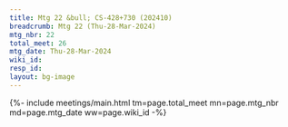 ```yaml
---
title: Mtg 22 &bull; CS-428+730 (202410)
breadcrumb: Mtg 22 (Thu-28-Mar-2024)
mtg_nbr: 22
total_meet: 26
mtg_date: Thu-28-Mar-2024
wiki_id: 
resp_id: 
layout: bg-image
---
```


{%- include meetings/main.html
    tm=page.total_meet
    mn=page.mtg_nbr
    md=page.mtg_date
    ww=page.wiki_id
-%}
